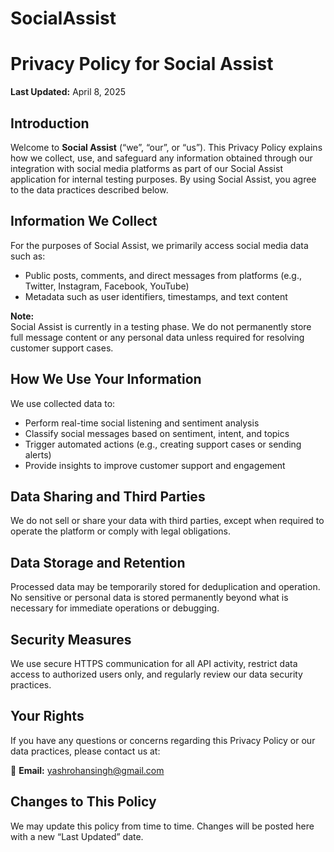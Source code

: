 # SocialAssist

# Privacy Policy for Social Assist

**Last Updated:** April 8, 2025

## Introduction

Welcome to **Social Assist** (“we”, “our”, or “us”). This Privacy Policy explains how we collect, use, and safeguard any information obtained through our integration with social media platforms as part of our Social Assist application for internal testing purposes. By using Social Assist, you agree to the data practices described below.

## Information We Collect

For the purposes of Social Assist, we primarily access social media data such as:

- Public posts, comments, and direct messages from platforms (e.g., Twitter, Instagram, Facebook, YouTube)
- Metadata such as user identifiers, timestamps, and text content

**Note:**  
Social Assist is currently in a testing phase. We do not permanently store full message content or any personal data unless required for resolving customer support cases.

## How We Use Your Information

We use collected data to:

- Perform real-time social listening and sentiment analysis
- Classify social messages based on sentiment, intent, and topics
- Trigger automated actions (e.g., creating support cases or sending alerts)
- Provide insights to improve customer support and engagement

## Data Sharing and Third Parties

We do not sell or share your data with third parties, except when required to operate the platform or comply with legal obligations.

## Data Storage and Retention

Processed data may be temporarily stored for deduplication and operation. No sensitive or personal data is stored permanently beyond what is necessary for immediate operations or debugging.

## Security Measures

We use secure HTTPS communication for all API activity, restrict data access to authorized users only, and regularly review our data security practices.

## Your Rights

If you have any questions or concerns regarding this Privacy Policy or our data practices, please contact us at:

📧 **Email:** [yashrohansingh@gmail.com](mailto:yashrohansingh@gmail.com)

## Changes to This Policy

We may update this policy from time to time. Changes will be posted here with a new “Last Updated” date.
